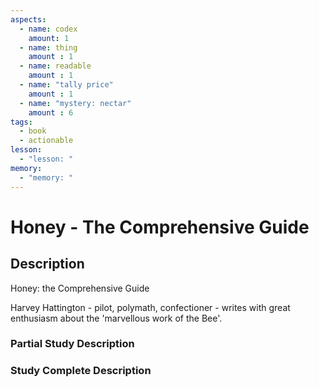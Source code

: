 ```yaml
---
aspects: 
  - name: codex
    amount: 1
  - name: thing
    amount : 1
  - name: readable
    amount : 1
  - name: "tally price"
    amount : 1
  - name: "mystery: nectar"
    amount : 6
tags:
  - book
  - actionable
lesson:
  - "lesson: "
memory:
  - "memory: "
---
```


# Honey - The Comprehensive Guide

## Description
Honey: the Comprehensive Guide

Harvey Hattington - pilot, polymath, confectioner - writes with great enthusiasm about the 'marvellous work of the Bee'.
### Partial Study Description

### Study Complete Description
